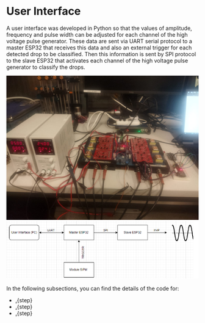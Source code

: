 # User Interface

A user interface was developed in Python so that the values ​​of amplitude, frequency and pulse width can be adjusted for each channel of the high voltage pulse generator. These data are sent via UART serial protocol to a master ESP32 that receives this data and also an external trigger for each detected drop to be classified.  Then this information is sent by SPI protocol to the slave ESP32 that activates each channel of the high voltage pulse generator to classify the drops.

![](images/setupesp32.jpeg)
![](images/diagrama.png)

In the following subsections, you can find the details of the code for: 

* [.](python.md){step}
* [.](master.md){step}
* [.](slave.md){step}



